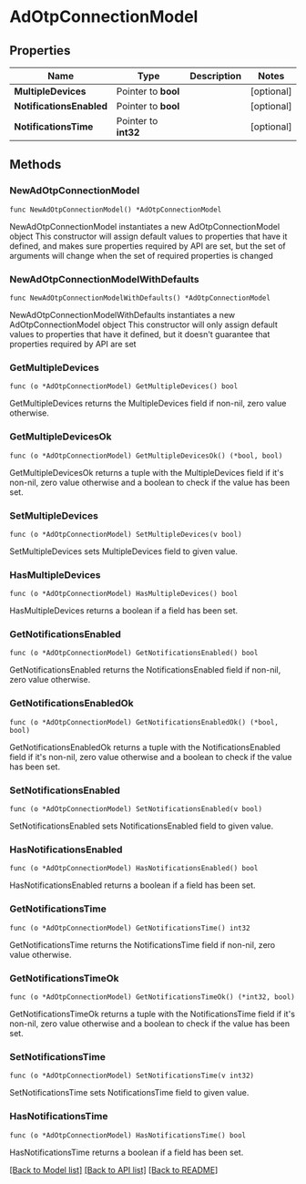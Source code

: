 # AdOtpConnectionModel

## Properties

Name | Type | Description | Notes
------------ | ------------- | ------------- | -------------
**MultipleDevices** | Pointer to **bool** |  | [optional] 
**NotificationsEnabled** | Pointer to **bool** |  | [optional] 
**NotificationsTime** | Pointer to **int32** |  | [optional] 

## Methods

### NewAdOtpConnectionModel

`func NewAdOtpConnectionModel() *AdOtpConnectionModel`

NewAdOtpConnectionModel instantiates a new AdOtpConnectionModel object
This constructor will assign default values to properties that have it defined,
and makes sure properties required by API are set, but the set of arguments
will change when the set of required properties is changed

### NewAdOtpConnectionModelWithDefaults

`func NewAdOtpConnectionModelWithDefaults() *AdOtpConnectionModel`

NewAdOtpConnectionModelWithDefaults instantiates a new AdOtpConnectionModel object
This constructor will only assign default values to properties that have it defined,
but it doesn't guarantee that properties required by API are set

### GetMultipleDevices

`func (o *AdOtpConnectionModel) GetMultipleDevices() bool`

GetMultipleDevices returns the MultipleDevices field if non-nil, zero value otherwise.

### GetMultipleDevicesOk

`func (o *AdOtpConnectionModel) GetMultipleDevicesOk() (*bool, bool)`

GetMultipleDevicesOk returns a tuple with the MultipleDevices field if it's non-nil, zero value otherwise
and a boolean to check if the value has been set.

### SetMultipleDevices

`func (o *AdOtpConnectionModel) SetMultipleDevices(v bool)`

SetMultipleDevices sets MultipleDevices field to given value.

### HasMultipleDevices

`func (o *AdOtpConnectionModel) HasMultipleDevices() bool`

HasMultipleDevices returns a boolean if a field has been set.

### GetNotificationsEnabled

`func (o *AdOtpConnectionModel) GetNotificationsEnabled() bool`

GetNotificationsEnabled returns the NotificationsEnabled field if non-nil, zero value otherwise.

### GetNotificationsEnabledOk

`func (o *AdOtpConnectionModel) GetNotificationsEnabledOk() (*bool, bool)`

GetNotificationsEnabledOk returns a tuple with the NotificationsEnabled field if it's non-nil, zero value otherwise
and a boolean to check if the value has been set.

### SetNotificationsEnabled

`func (o *AdOtpConnectionModel) SetNotificationsEnabled(v bool)`

SetNotificationsEnabled sets NotificationsEnabled field to given value.

### HasNotificationsEnabled

`func (o *AdOtpConnectionModel) HasNotificationsEnabled() bool`

HasNotificationsEnabled returns a boolean if a field has been set.

### GetNotificationsTime

`func (o *AdOtpConnectionModel) GetNotificationsTime() int32`

GetNotificationsTime returns the NotificationsTime field if non-nil, zero value otherwise.

### GetNotificationsTimeOk

`func (o *AdOtpConnectionModel) GetNotificationsTimeOk() (*int32, bool)`

GetNotificationsTimeOk returns a tuple with the NotificationsTime field if it's non-nil, zero value otherwise
and a boolean to check if the value has been set.

### SetNotificationsTime

`func (o *AdOtpConnectionModel) SetNotificationsTime(v int32)`

SetNotificationsTime sets NotificationsTime field to given value.

### HasNotificationsTime

`func (o *AdOtpConnectionModel) HasNotificationsTime() bool`

HasNotificationsTime returns a boolean if a field has been set.


[[Back to Model list]](../README.md#documentation-for-models) [[Back to API list]](../README.md#documentation-for-api-endpoints) [[Back to README]](../README.md)


